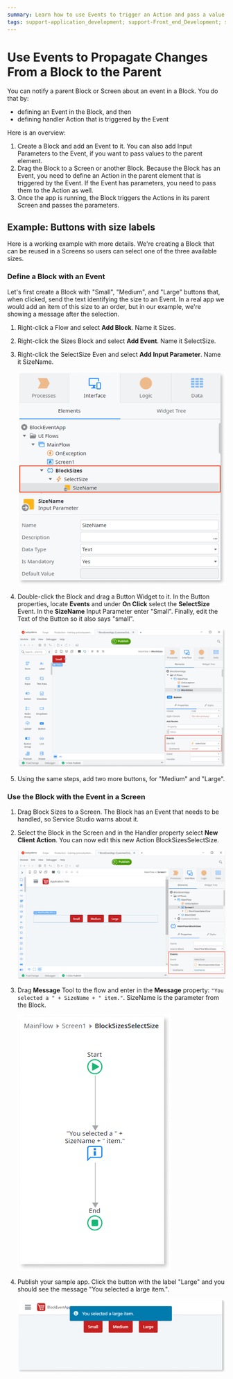 ```yaml
---
summary: Learn how to use Events to trigger an Action and pass a value from a Block to Blocks or Screens.
tags: support-application_development; support-Front_end_Development; support-Mobile_Apps; support-webapps
---
```


# Use Events to Propagate Changes From a Block to the Parent

You can notify a parent Block or Screen about an event in a Block. You do that by:

* defining an Event in the Block, and then
* defining handler Action that is triggered by the Event

Here is an overview:

1. Create a Block and add an Event to it. You can also add Input Parameters to the Event, if you want to pass values to the parent element.
1. Drag the Block to a Screen or another Block. Because the Block has an Event, you need to define an Action in the parent element that is triggered by the Event. If the Event has parameters, you need to pass them to the Action as well.
1. Once the app is running, the Block triggers the Actions in its parent Screen and passes the parameters.

## Example: Buttons with size labels

Here is a working example with more details. We're creating a Block that can be reused in a Screens so users can select one of the three available sizes.

### Define a Block with an Event

Let's first create a Block with "Small", "Medium", and "Large" buttons that, when clicked, send the text identifying the size to an Event. In a real app we would add an item of this size to an order, but in our example, we're showing a message after the selection.

1. Right-click a Flow and select **Add Block**. Name it Sizes.
1. Right-click the Sizes Block and select **Add Event**. Name it SelectSize.
1. Right-click the SelectSize Even and select **Add Input Parameter**. Name it SizeName.

    ![Event with a parameter on a Block](images/block-event-properties.png)

1. Double-click the Block and drag a Button Widget to it. In the Button properties, locate **Events** and under **On Click** select the **SelectSize** Event. In the **SizeName** Input Parameter enter "Small". Finally, edit the Text of the Button so it also says "small".

    ![Block parameters properties](images/block-event-button-props.png?width=500)

1. Using the same steps, add two more buttons, for "Medium" and "Large".

###  Use the Block with the Event in a Screen

1. Drag Block Sizes to a Screen. The Block has an Event that needs to be handled, so Service Studio warns about it.
1. Select the Block in the Screen and in the Handler property select **New Client Action**. You can now edit this new Action BlockSizesSelectSize.

    ![Action triggered in the parent Screen](images/block-event-in-screen.png?width=500)

1. Drag **Message** Tool to the flow and enter in the **Message** property: `"You selected a " + SizeName + " item."`. SizeName is the parameter from the Block.

    ![Message passed by the Block](images/block-event-flow.png)

1. Publish your sample app. Click the button with the label "Large" and you should see the message "You selected a large item.".
    
    ![Message in the browser](images/block-event-preview.png?width=500)

